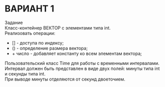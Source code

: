 # ВАРИАНТ 1
Задание  
Класс-контейнер ВЕКТОР с элементами типа int.  
Реализовать операции:
- [] - доступа по индексу;
- () - определение размера вектора;
- \+ число - добавляет константу ко всем элементам вектора;


Пользовательский класс Time для работы с временными интервалами.  
Интервал должен быть представлен в виде двух полей: минуты типа int и секунды типа int.  
При выводе минуты отделяются от секунд двоеточием.

